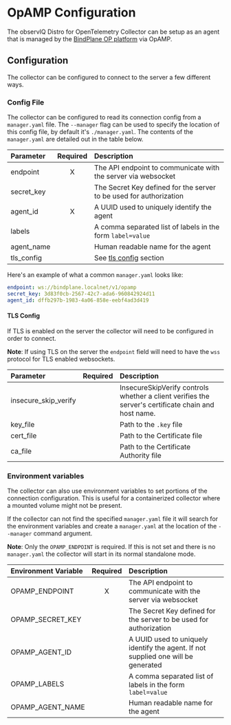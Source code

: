 # OpAMP Configuration

The observIQ Distro for OpenTelemetry Collector can be setup as an agent that is managed by the [BindPlane OP platform](https://github.com/observiq/bindplane-op) via OpAMP.

## Configuration

The collector can be configured to connect to the server a few different ways.

### Config File

The collector can be configured to read its connection config from a `manager.yaml` file. The `--manager` flag can be used to specify the location of this config file, by default it's `./manager.yaml`. The contents of the `manager.yaml` are detailed out in the table below.

| Parameter  | Required | Description                                                        |
| :--------  | :------: | :----------------------------------------------------------------- |
| endpoint   | X        | The API endpoint to communicate with the server via websocket      |
| secret_key |          | The Secret Key defined for the server to be used for authorization |
| agent_id   | X        | A UUID used to uniquely identify the agent                         |
| labels     |          | A comma separated list of labels in the form `label=value`         |
| agent_name |          | Human readable name for the agent                                  |
| tls_config |          | See [tls config](#tls-config) section                              |

Here's an example of what a common `manager.yaml` looks like:

```yaml
endpoint: ws://bindplane.localnet/v1/opamp
secret_key: 3d83f0cb-2567-42c7-ada6-960842924d11
agent_id: dffb297b-1983-4a06-858e-eebf4ad3d419
```

#### TLS Config

If TLS is enabled on the server the collector will need to be configured in order to connect. 

**Note**: If using TLS on the server the `endpoint` field will need to have the `wss` protocol for TLS enabled websockets.

| Parameter            | Required | Description                                                                                         |
| :------------------- | :------: | :-------------------------------------------------------------------------------------------------- |
| insecure_skip_verify |          | InsecureSkipVerify controls whether a client verifies the server's certificate chain and host name. |
| key_file             |          | Path to the `.key` file                                                                             |
| cert_file            |          | Path to the Certificate file                                                                        |
| ca_file              |          | Path to the Certificate Authority file                                                              |

### Environment variables

The collector can also use environment variables to set portions of the connection configuration. This is useful for a containerized collector where a mounted volume might not be present. 

If the collector can not find the specified `manager.yaml` file it will search for the environment variables and create a `manager.yaml` at the location of the `--manager` command argument.

**Note**: Only the `OPAMP_ENDPOINT` is required. If this is not set and there is no `manager.yaml` the collector will start in its normal standalone mode.

| Environment Variable | Required | Description                                                                       |
| :------------------- | :------: | :-------------------------------------------------------------------------------- |
| OPAMP_ENDPOINT       | X        | The API endpoint to communicate with the server via websocket                     |
| OPAMP_SECRET_KEY     |          | The Secret Key defined for the server to be used for authorization                |
| OPAMP_AGENT_ID       |          | A UUID used to uniquely identify the agent. If not supplied one will be generated |
| OPAMP_LABELS         |          | A comma separated list of labels in the form `label=value`                        |
| OPAMP_AGENT_NAME     |          | Human readable name for the agent                                                 |



